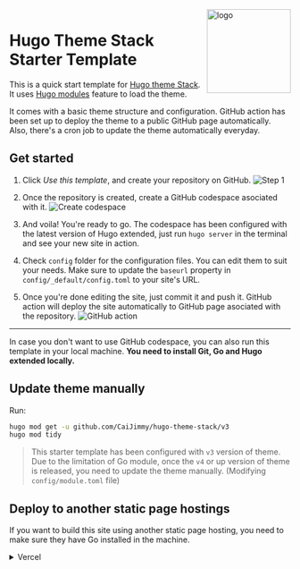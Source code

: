 <img align="right" width="150" alt="logo" src="https://user-images.githubusercontent.com/5889006/190859553-5b229b4f-c476-4cbd-928f-890f5265ca4c.png">

# Hugo Theme Stack Starter Template

This is a quick start template for [Hugo theme Stack](https://github.com/CaiJimmy/hugo-theme-stack). It uses [Hugo modules](https://gohugo.io/hugo-modules/) feature to load the theme.

It comes with a basic theme structure and configuration. GitHub action has been set up to deploy the theme to a public GitHub page automatically. Also, there's a cron job to update the theme automatically everyday.
 
## Get started

1. Click *Use this template*, and create your repository on GitHub.
![Step 1](https://user-images.githubusercontent.com/5889006/156916624-20b2a784-f3a9-4718-aa5f-ce2a436b241f.png)

2. Once the repository is created, create a GitHub codespace asociated with it.
![Create codespace](https://user-images.githubusercontent.com/5889006/156916672-43b7b6e9-4ffb-4704-b4ba-d5ca40ffcae7.png)

3. And voila! You're ready to go. The codespace has been configured with the latest version of Hugo extended, just run `hugo server` in the terminal and see your new site in action.

4. Check `config` folder for the configuration files. You can edit them to suit your needs. Make sure to update the `baseurl` property in `config/_default/config.toml` to your site's URL.

5. Once you're done editing the site, just commit it and push it. GitHub action will deploy the site automatically to GitHub page asociated with the repository.
![GitHub action](https://user-images.githubusercontent.com/5889006/156916881-90b8bb9b-1925-4e60-9d7a-8026cda729bf.png)

---

In case you don't want to use GitHub codespace, you can also run this template in your local machine. **You need to install Git, Go and Hugo extended locally.**

## Update theme manually

Run:

```bash
hugo mod get -u github.com/CaiJimmy/hugo-theme-stack/v3
hugo mod tidy
```

> This starter template has been configured with `v3` version of theme. Due to the limitation of Go module, once the `v4` or up version of theme is released, you need to update the theme manually. (Modifying `config/module.toml` file)

## Deploy to another static page hostings

If you want to build this site using another static page hosting, you need to make sure they have Go installed in the machine. 

<details>
  <summary>Vercel</summary>
  
You need to overwrite build command to install manually Go:

```
amazon-linux-extras install golang1.11 && hugo --gc --minify
```

![](https://user-images.githubusercontent.com/5889006/156917172-01e4d418-3469-4ffb-97e4-a905d28b8424.png)

Make sure also to specify Hugo version in the environment variable `HUGO_VERSION` (Use the latest version of Hugo extended):

![Environment variable](https://user-images.githubusercontent.com/5889006/156917212-afb7c70d-ab85-480f-8288-b15781a462c0.png)
</details>
